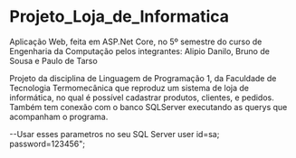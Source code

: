 # Projeto_Loja_de_Informatica
Aplicação Web, feita em ASP.Net Core, no 5º semestre do curso de Engenharia da Computação pelos integrantes: 
Alipio Danilo, Bruno de Sousa e Paulo de Tarso

Projeto da disciplina de Linguagem de Programação 1, da Faculdade de Tecnologia Termomecânica que reproduz um sistema de loja de informática, 
no qual é possível cadastrar produtos, clientes, e pedidos. Também tem conexão com o banco SQLServer executando as querys que acompanham o programa.

--Usar esses parametros no seu SQL Server
user id=sa; 
password=123456";

